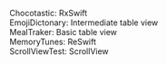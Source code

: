 Chocotastic: RxSwift  
EmojiDictonary: Intermediate table view  
MealTraker: Basic table view  
MemoryTunes: ReSwift  
ScrollViewTest: ScrollView  
